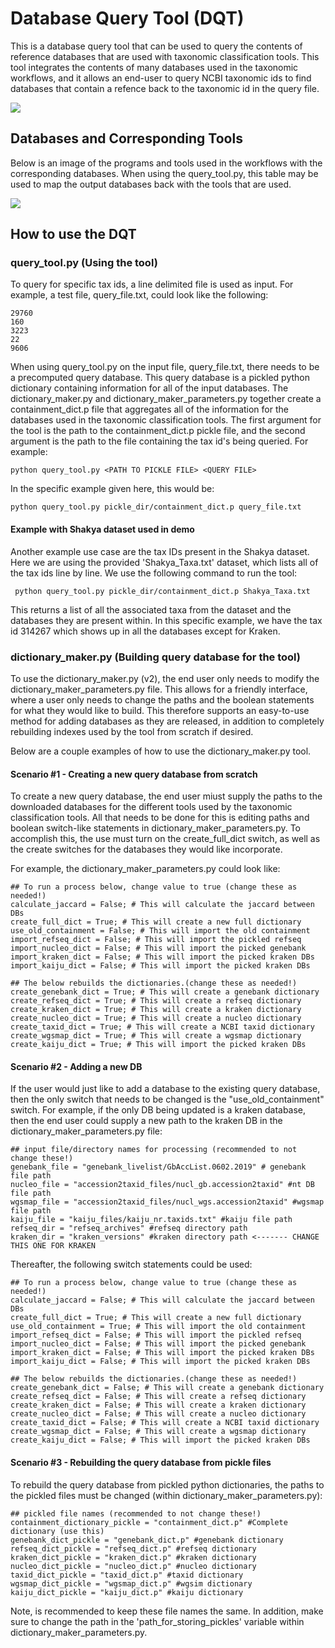 
# Database Query Tool (DQT)

This is a database query tool that can be used to query the contents of reference databases that are used with taxonomic classification tools. This tool integrates the contents of many databases used in the taxonomic workflows, and it allows an end-user to query NCBI taxonomic ids to find databases that contain a refence back to the taxonomic id in the query file. 

![](https://github.com/signaturescience/metagenomics/blob/master/scripts/DB_querytool.png)


## Databases and Corresponding Tools
Below is an image of the programs and tools used in the workflows with the corresponding databases. When using the query_tool.py, this table may be used to map the output databases back with the tools that are used. 

![](https://github.com/signaturescience/metagenomics/blob/master/scripts/databases.png)

## How to use the DQT

### query_tool.py (Using the tool)
To query for specific tax ids, a line delimited file is used as input. For example, a test file, query_file.txt, could look like the following:

```
29760
160
3223
22
9606
```

When using query_tool.py on the input file, query_file.txt, there needs to be a precomputed query database. This query database is a pickled python dictionary containing information for all of the input databases. The dictionary_maker.py and dictionary_maker_parameters.py together create a containment_dict.p file that aggregates all of the information for the databases used in the taxonomic classification tools. The first argument for the tool is the path to the containment_dict.p pickle file, and the second argument is the path to the file containing the tax id's being queried. For example:

```
python query_tool.py <PATH TO PICKLE FILE> <QUERY FILE>
```

In the specific example given here, this would be:

 ```
 python query_tool.py pickle_dir/containment_dict.p query_file.txt
 ```
#### Example with Shakya dataset used in demo
Another example use case are the tax IDs present in the Shakya dataset. Here we are using the provided 'Shakya_Taxa.txt' dataset, which lists all of the tax ids line by line. We use the following command to run the tool: 

```
 python query_tool.py pickle_dir/containment_dict.p Shakya_Taxa.txt
```

This returns a list of all the associated taxa from the dataset and the databases they are present within. In this specific example, we have the tax id 314267 which shows up in all the databases except for Kraken. 

### dictionary_maker.py (Building query database for the tool)
To use the dictionary_maker.py (v2), the end user only needs to modify the dictionary_maker_parameters.py file. This allows for a friendly interface, where a user only needs to change the paths and the boolean statements for what they would like to build. This therefore supports an easy-to-use method for adding databases as they are released, in addition to completely rebuilding indexes used by the tool from scratch if desired. 

Below are a couple examples of how to use the dictionary_maker.py tool. 

#### Scenario #1 - Creating a new query database from scratch
To create a new query database, the end user miust supply the paths to the downloaded databases for the different tools used by the taxonomic classification tools. All that needs to be done for this is editing paths and boolean switch-like statements
in dictionary_maker_parameters.py. To accomplish this, the use must turn on the create_full_dict switch, as well as the create switches for the databases they would like incorporate. 

For example, the dictionary_maker_parameters.py could look like:
```
## To run a process below, change value to true (change these as needed!)
calculate_jaccard = False; # This will calculate the jaccard between DBs
create_full_dict = True; # This will create a new full dictionary
use_old_containment = False; # This will import the old containment
import_refseq_dict = False; # This will import the pickled refseq
import_nucleo_dict = False; # This will import the picked genebank
import_kraken_dict = False; # This will import the picked kraken DBs
import_kaiju_dict = False; # This will import the picked kraken DBs

## The below rebuilds the dictionaries.(change these as needed!)
create_genebank_dict = True; # This will create a genebank dictionary
create_refseq_dict = True; # This will create a refseq dictionary
create_kraken_dict = True; # This will create a kraken dictionary
create_nucleo_dict = True; # This will create a nucleo dictionary
create_taxid_dict = True; # This will create a NCBI taxid dictionary
create_wgsmap_dict = True; # This will create a wgsmap dictionary
create_kaiju_dict = True; # This will import the picked kraken DBs
```

#### Scenario #2 - Adding a new DB
If the user would just like to add a database to the existing query database, then the only switch that needs to be changed is the "use_old_containment" switch. For example, if the only DB being updated is a kraken database, then the end user could supply a new path to the kraken DB in the dictionary_maker_parameters.py file:

```
## input file/directory names for processing (recommended to not change these!)
genebank_file = "genebank_livelist/GbAccList.0602.2019" # genebank file path
nucleo_file = "accession2taxid_files/nucl_gb.accession2taxid" #nt DB file path
wgsmap_file = "accession2taxid_files/nucl_wgs.accession2taxid" #wgsmap file path
kaiju_file = "kaiju_files/kaiju_nr.taxids.txt" #kaiju file path
refseq_dir = "refseq_archives" #refseq directory path
kraken_dir = "kraken_versions" #kraken directory path <------- CHANGE THIS ONE FOR KRAKEN
```

Thereafter, the following switch statements could be used:

```
## To run a process below, change value to true (change these as needed!)
calculate_jaccard = False; # This will calculate the jaccard between DBs
create_full_dict = True; # This will create a new full dictionary
use_old_containment = True; # This will import the old containment
import_refseq_dict = False; # This will import the pickled refseq
import_nucleo_dict = False; # This will import the picked genebank
import_kraken_dict = False; # This will import the picked kraken DBs
import_kaiju_dict = False; # This will import the picked kraken DBs

## The below rebuilds the dictionaries.(change these as needed!)
create_genebank_dict = False; # This will create a genebank dictionary
create_refseq_dict = False; # This will create a refseq dictionary
create_kraken_dict = False; # This will create a kraken dictionary
create_nucleo_dict = False; # This will create a nucleo dictionary
create_taxid_dict = False; # This will create a NCBI taxid dictionary
create_wgsmap_dict = False; # This will create a wgsmap dictionary
create_kaiju_dict = False; # This will import the picked kraken DBs
```

#### Scenario #3 - Rebuilding the query database from pickle files
To rebuild the query database from pickled python dictionaries, the paths to the pickled files must be changed (within dictionary_maker_parameters.py): 

 ```
 ## pickled file names (recommended to not change these!)
containment_dictionary_pickle = "containment_dict.p" #Complete dictionary (use this)
genebank_dict_pickle = "genebank_dict.p" #genebank dictionary
refseq_dict_pickle = "refseq_dict.p" #refseq dictionary
kraken_dict_pickle = "kraken_dict.p" #kraken dictionary
nucleo_dict_pickle = "nucleo_dict.p" #nucleo dictionary
taxid_dict_pickle = "taxid_dict.p" #taxid dictionary
wgsmap_dict_pickle = "wgsmap_dict.p" #wgsim dictionary
kaiju_dict_pickle = "kaiju_dict.p" #kaiju dictionary
 ```
 Note, is recommended to keep these file names the same. In addition, make sure to change the path in the 'path_for_storing_pickles' variable within dictionary_maker_parameters.py. 
 
